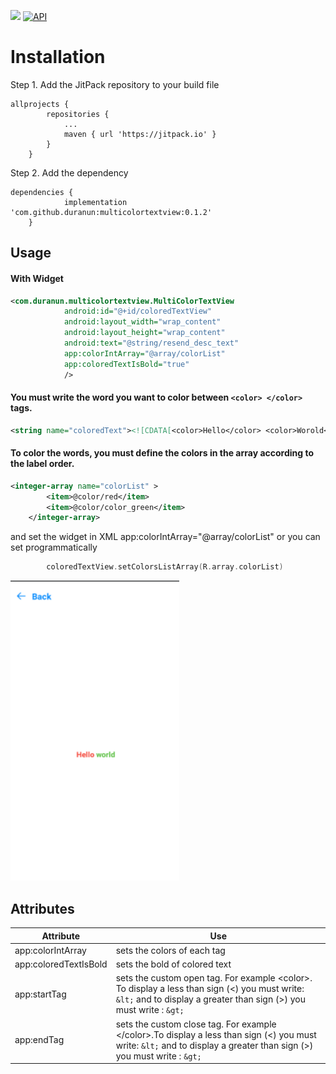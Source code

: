 [![](https://jitpack.io/v/duranun/multicolortextview.svg)](https://jitpack.io/#duranun/multicolortextview)
[![API](https://img.shields.io/badge/API-14%2B-brightgreen.svg?style=flat)](https://android-arsenal.com/api?level=14)
# Installation


Step 1. Add the JitPack repository to your build file

```
allprojects {
		repositories {
			...
			maven { url 'https://jitpack.io' }
		}
	}

```

Step 2. Add the dependency

```
dependencies {
	        implementation 'com.github.duranun:multicolortextview:0.1.2'
	}
```
## Usage

#### With Widget
```XML
<com.duranun.multicolortextview.MultiColorTextView
            android:id="@+id/coloredTextView"
            android:layout_width="wrap_content"
            android:layout_height="wrap_content"
            android:text="@string/resend_desc_text"
            app:colorIntArray="@array/colorList"
            app:coloredTextIsBold="true"
            />
```

#### You must write the word you want to color between ```<color> </color>``` tags.

```XML
<string name="coloredText"><![CDATA[<color>Hello</color> <color>Worold</color>]]></string>
```

#### To color the words, you must define the colors in the array according to the label order.

```XML
<integer-array name="colorList" >
        <item>@color/red</item>
        <item>@color/color_green</item>
    </integer-array>
```
and set the widget in XML  app:colorIntArray="@array/colorList" or you can set programmatically

```KOTLIN
        coloredTextView.setColorsListArray(R.array.colorList)
```
<img src="https://raw.githubusercontent.com/duranun/multicolortextview/master/sample.png" width="270" height="480" /> &nbsp;&nbsp;


## Attributes
| Attribute | Use |
| ----------| --- |
| app:colorIntArray | sets the colors of each <color> tag |
| app:coloredTextIsBold | sets the bold of colored text |
| app:startTag | sets the custom open tag.  For example &lt;color&gt;. To display a less than sign (<) you must write: ```&lt;``` and to display a greater than sign (>) you must write : ```&gt;``` |
| app:endTag | sets the custom close tag. For example &lt;/color&gt;.To display a less than sign (<) you must write: ```&lt;``` and to display a greater than sign (>) you must write : ```&gt;```  |
